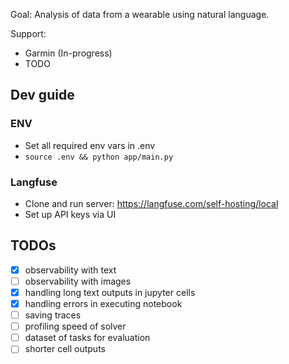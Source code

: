 Goal: Analysis of data from a wearable using natural language.

Support:

- Garmin (In-progress)
- TODO

## Dev guide

### ENV

- Set all required env vars in .env
- `source .env && python app/main.py`

### Langfuse

- Clone and run server: https://langfuse.com/self-hosting/local
- Set up API keys via UI

## TODOs

- [x] observability with text
- [ ] observability with images
- [x] handling long text outputs in jupyter cells
- [x] handling errors in executing notebook
- [ ] saving traces
- [ ] profiling speed of solver
- [ ] dataset of tasks for evaluation
- [ ] shorter cell outputs
